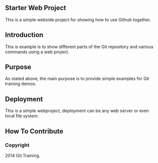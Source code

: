 ## Starter Web Project

This is a simple webside project for showing how to use Github together.

## Introduction

This is example is to show different parts of the Git repository and various commands using a web project.

## Purpose

As stated above, the main purpose is to provide simple examples for Git training demos.

## Deployment

This is a simple webproject, deployment can be any web server or even local file system.

## How To Contribute


### Copyright

2014 Git.Training.